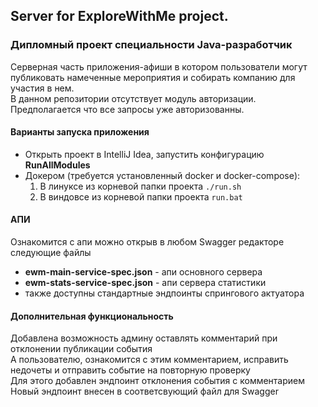 ## Server for ExploreWithMe project.

### Дипломный проект специальности Java-разработчик
Серверная часть приложения-афиши в котором пользователи могут публиковать намеченные мероприятия и собирать компанию для участия в нем.  
В данном репозитории отсутствует модуль авторизации. Предполагается что все запросы уже авторизованны.

#### Варианты запуска приложения

- Открыть проект в IntelliJ Idea, запустить конфигурацию **RunAllModules**
- Докером (требуется установленный docker и docker-compose):
    1. В линуксе из корневой папки проекта `./run.sh`
    2. В виндовсе из корневой папки проекта `run.bat`

#### АПИ

Ознакомится с апи можно открыв в любом Swagger редакторе следующие файлы

- **ewm-main-service-spec.json** - апи основного сервера
- **ewm-stats-service-spec.json** - апи сервера статистики
- также доступны стандартные эндпоинты спрингового актуатора

#### Дополнительная функциональность

Добавлена возможность админу оставлять комментарий при отклонении публикации события   
А пользователю, ознакомится с этим комментарием, исправить недочеты и отправить событие на повторную проверку   
Для этого добавлен эндпоинт отклонения события с комментарием   
Новый эндпоинт внесен в соответсвующий файл для Swagger 